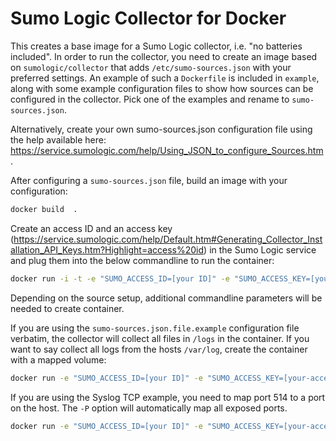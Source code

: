 # Sumo Logic Collector for Docker

This creates a base image for a Sumo Logic collector, i.e. "no batteries included". In order to run the collector, you need to create
an image based on `sumologic/collector` that adds `/etc/sumo-sources.json` with your preferred settings. An example of such a `Dockerfile`
is included in `example`, along with some example configuration files to show how sources can be configured in the collector. Pick one of the examples and rename to ``sumo-sources.json``.

Alternatively, create your own sumo-sources.json configuration file using the help available here: https://service.sumologic.com/help/Using_JSON_to_configure_Sources.htm.

After configuring a ``sumo-sources.json`` file, build an image with your configuration:

```bash
docker build  .
```

Create an access ID and an access key (https://service.sumologic.com/help/Default.htm#Generating_Collector_Installation_API_Keys.htm?Highlight=access%20id) in the Sumo Logic service and plug them into the below commandline to run the container:

```bash
docker run -i -t -e "SUMO_ACCESS_ID=[your ID]" -e "SUMO_ACCESS_KEY=[your-access-key]" [image]
```

Depending on the source setup, additional commandline parameters will be needed to create container.

If you are using the ``sumo-sources.json.file.example`` configuration file verbatim, the collector will collect all files in ``/logs`` in the container. If you want to say collect all logs from the hosts ``/var/log``, create the container with a mapped volume:

```bash
docker run -e "SUMO_ACCESS_ID=[your ID]" -e "SUMO_ACCESS_KEY=[your-access-key]" -v /var/log:/logs [image]
```

If you are using the Syslog TCP example, you need to map port 514 to a port on the host. The ``-P`` option will automatically map all exposed ports.

```bash
docker run -e "SUMO_ACCESS_ID=[your ID]" -e "SUMO_ACCESS_KEY=[your-access-key]" -P [image]
```
